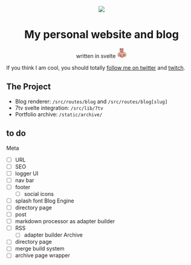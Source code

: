 <p align="center">
  <img src="./static/assets/pfp.gif" width="350"/>
</p>
<h1 align="center">My personal website and blog</h1>
<p align="center">written in svelte <img src="./static/assets/4WeirdBuff.png" width="26" /></p>

If you think I am cool, you should totally [follow me on twitter](https://twitter.com/n3k0lai) and [twitch](https://twitch.tv/n3k0lai).

The Project
------------
- Blog renderer: `/src/routes/blog` and `/src/routes/blog[slug]`
- 7tv svelte integration: `/src/lib/7tv`
- Portfolio archive: `/static/archive/`


## to do
Meta
- [ ] URL
- [ ] SEO
- [ ] logger
UI
- [ ] nav bar
- [ ] footer
  - [ ] social icons
- [ ] splash font
Blog Engine
- [ ] directory page
- [ ] post
- [ ] markdown processor as adapter builder
- [ ] RSS
  - [ ] adapter builder
Archive
- [ ] directory page
- [ ] merge build system
- [ ] archive page wrapper
